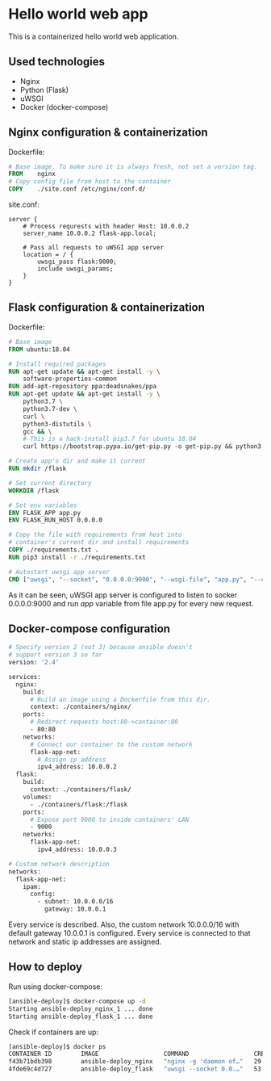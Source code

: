 # Hello world web app
This is a containerized hello world web application.

## Used technologies
* Nginx
* Python (Flask)
* uWSGI
* Docker (docker-compose)

## Nginx configuration & containerization
Dockerfile:
```dockerfile
# Base image. To make sure it is always fresh, not set a version tag.
FROM	nginx
# Copy config file from host to the container
COPY	./site.conf /etc/nginx/conf.d/
```

site.conf:
```nginx
server {
    # Process requrests with header Host: 10.0.0.2
    server_name 10.0.0.2 flask-app.local;

    # Pass all requests to uWSGI app server
    location = / {
        uwsgi_pass flask:9000;
        include uwsgi_params;
    }
}
```

## Flask configuration & containerization
Dockerfile:
```dockerfile
# Base image
FROM ubuntu:18.04

# Install required packages
RUN apt-get update && apt-get install -y \
	software-properties-common
RUN add-apt-repository ppa:deadsnakes/ppa
RUN apt-get update && apt-get install -y \
	python3.7 \
	python3.7-dev \
	curl \
	python3-distutils \
	gcc && \
    # This is a hack-install pip3.7 for ubuntu 18.04
    curl https://bootstrap.pypa.io/get-pip.py -o get-pip.py && python3.7 get-pip.py

# Create app's dir and make it current
RUN mkdir /flask

# Set current directory
WORKDIR /flask

# Set env variables
ENV FLASK_APP app.py
ENV FLASK_RUN_HOST 0.0.0.0

# Copy the file with requirements from host into
# container's current dir and install requirements
COPY ./requirements.txt .
RUN pip3 install -r ./requirements.txt

# Autostart uwsgi app server
CMD ["uwsgi", "--socket", "0.0.0.0:9000", "--wsgi-file", "app.py", "--callable", "app"]
```

As it can be seen, uWSGI app server is configured to listen to socker 0.0.0.0:9000 and run *app* variable from file app.py for every new request.

## Docker-compose configuration

```dockerfile
# Specify version 2 (not 3) because ansible doesn't
# support version 3 so far
version: '2.4'

services:
  nginx:
    build:
      # Build an image using a Dockerfile from this dir. 
      context: ./containers/nginx/
    ports:
      # Redirect requests host:80->container:80
      - 80:80
    networks:
      # Connect our container to the custom network
      flask-app-net:
        # Assign ip address
        ipv4_address: 10.0.0.2
  flask:
    build:
      context: ./containers/flask/
    volumes:
      - ./containers/flask:/flask
    ports:
      # Expose port 9000 to inside containers' LAN
      - 9000
    networks:
      flask-app-net:
        ipv4_address: 10.0.0.3

# Custom network description
networks:
  flask-app-net:
    ipam:
      config:
        - subnet: 10.0.0.0/16
          gateway: 10.0.0.1
```
Every service is described. Also, the custom network 10.0.0.0/16 with default gateway 10.0.0.1 is configured. Every service is connected to that network and static ip addresses are assigned.

## How to deploy

Run using docker-compose:
```bash
[ansible-deploy]$ docker-compose up -d
Starting ansible-deploy_nginx_1 ... done
Starting ansible-deploy_flask_1 ... done
```

Check if containers are up:
```bash
[ansible-deploy]$ docker ps
CONTAINER ID        IMAGE                  COMMAND                  CREATED             STATUS              PORTS                     NAMES
f43b71bdb398        ansible-deploy_nginx   "nginx -g 'daemon of…"   29 minutes ago      Up 3 seconds        0.0.0.0:80->80/tcp        ansible-deploy_nginx_1
4fde69c4d727        ansible-deploy_flask   "uwsgi --socket 0.0.…"   53 minutes ago      Up 3 seconds        0.0.0.0:32782->9000/tcp   ansible-deploy_flask_1
```
